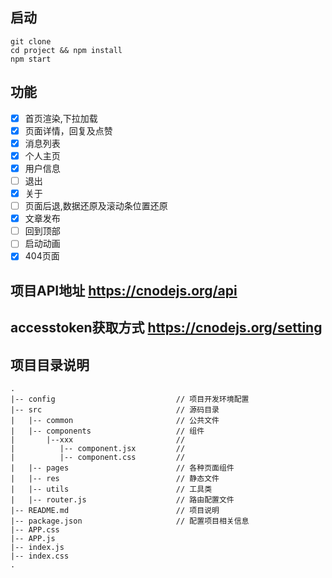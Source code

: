 ## 启动
```
git clone
cd project && npm install
npm start
```

## 功能
- [x] 首页渲染,下拉加载
- [x] 页面详情，回复及点赞
- [x] 消息列表
- [x] 个人主页
- [x] 用户信息
- [ ] 退出
- [x] 关于
- [ ] 页面后退,数据还原及滚动条位置还原 
- [x] 文章发布
- [ ] 回到顶部
- [ ] 启动动画
- [x] 404页面

## 项目API地址 https://cnodejs.org/api
## accesstoken获取方式 https://cnodejs.org/setting

## 项目目录说明
```
.
|-- config                           // 项目开发环境配置
|-- src                              // 源码目录
|   |-- common                       // 公共文件
|   |-- components                   // 组件
|       |--xxx                       //
|          |-- component.jsx         // 
|          |-- component.css         //
|   |-- pages                        // 各种页面组件
|   |-- res                          // 静态文件
|   |-- utils                        // 工具类
|   |-- router.js                    // 路由配置文件
|-- README.md                        // 项目说明
|-- package.json                     // 配置项目相关信息
|-- APP.css 
|-- APP.js
|-- index.js
|-- index.css
.
```